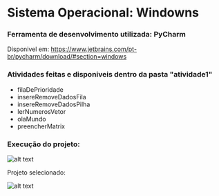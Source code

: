 # Sistema Operacional: Windowns

### Ferramenta de desenvolvimento utilizada: PyCharm
  Disponivel em:  https://www.jetbrains.com/pt-br/pycharm/download/#section=windows
  
 ### Atividades feitas e disponiveis dentro da pasta "atividade1"
 * filaDePrioridade
 * insereRemoveDadosFila
 * insereRemoveDadosPilha
 * lerNumerosVetor
 * olaMundo
 * preencherMatrix
  
  
### Execução do projeto:

![alt text](https://github.com/mateus2810/atividadesIa/imagens/abrindoProjeto.png)

Projeto selecionado:

![alt text](https://github.com/mateus2810/atividadesIa/imagens/projetoAberto.png)
